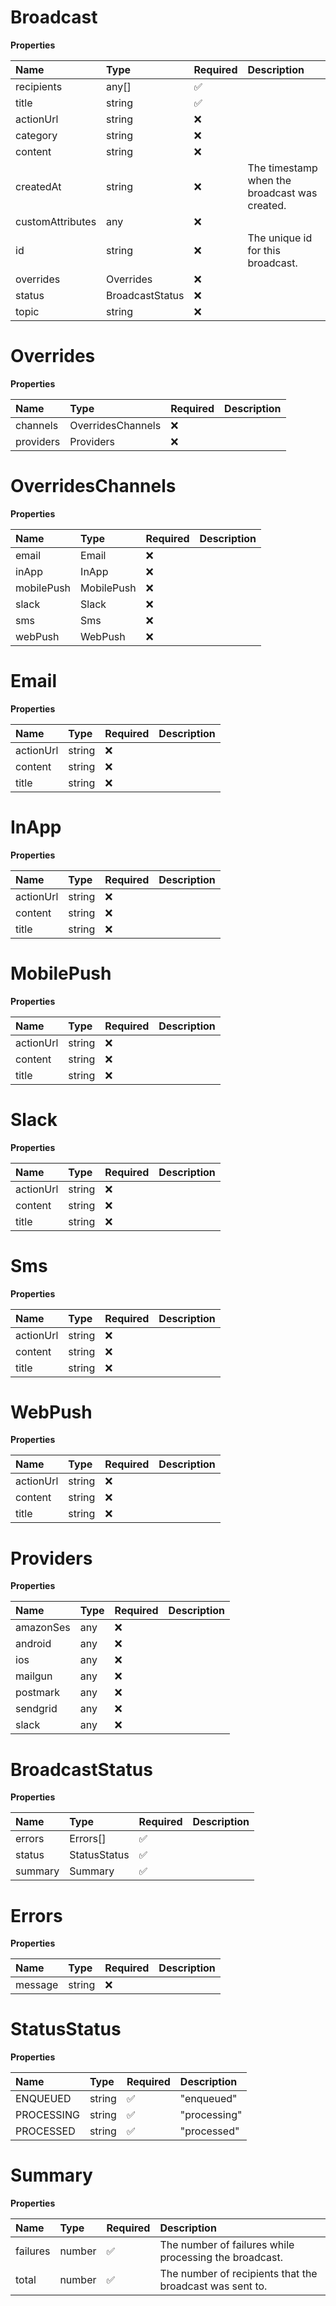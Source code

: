 # Broadcast

**Properties**

| Name             | Type            | Required | Description                                   |
| :--------------- | :-------------- | :------- | :-------------------------------------------- |
| recipients       | any[]           | ✅       |                                               |
| title            | string          | ✅       |                                               |
| actionUrl        | string          | ❌       |                                               |
| category         | string          | ❌       |                                               |
| content          | string          | ❌       |                                               |
| createdAt        | string          | ❌       | The timestamp when the broadcast was created. |
| customAttributes | any             | ❌       |                                               |
| id               | string          | ❌       | The unique id for this broadcast.             |
| overrides        | Overrides       | ❌       |                                               |
| status           | BroadcastStatus | ❌       |                                               |
| topic            | string          | ❌       |                                               |

# Overrides

**Properties**

| Name      | Type              | Required | Description |
| :-------- | :---------------- | :------- | :---------- |
| channels  | OverridesChannels | ❌       |             |
| providers | Providers         | ❌       |             |

# OverridesChannels

**Properties**

| Name       | Type       | Required | Description |
| :--------- | :--------- | :------- | :---------- |
| email      | Email      | ❌       |             |
| inApp      | InApp      | ❌       |             |
| mobilePush | MobilePush | ❌       |             |
| slack      | Slack      | ❌       |             |
| sms        | Sms        | ❌       |             |
| webPush    | WebPush    | ❌       |             |

# Email

**Properties**

| Name      | Type   | Required | Description |
| :-------- | :----- | :------- | :---------- |
| actionUrl | string | ❌       |             |
| content   | string | ❌       |             |
| title     | string | ❌       |             |

# InApp

**Properties**

| Name      | Type   | Required | Description |
| :-------- | :----- | :------- | :---------- |
| actionUrl | string | ❌       |             |
| content   | string | ❌       |             |
| title     | string | ❌       |             |

# MobilePush

**Properties**

| Name      | Type   | Required | Description |
| :-------- | :----- | :------- | :---------- |
| actionUrl | string | ❌       |             |
| content   | string | ❌       |             |
| title     | string | ❌       |             |

# Slack

**Properties**

| Name      | Type   | Required | Description |
| :-------- | :----- | :------- | :---------- |
| actionUrl | string | ❌       |             |
| content   | string | ❌       |             |
| title     | string | ❌       |             |

# Sms

**Properties**

| Name      | Type   | Required | Description |
| :-------- | :----- | :------- | :---------- |
| actionUrl | string | ❌       |             |
| content   | string | ❌       |             |
| title     | string | ❌       |             |

# WebPush

**Properties**

| Name      | Type   | Required | Description |
| :-------- | :----- | :------- | :---------- |
| actionUrl | string | ❌       |             |
| content   | string | ❌       |             |
| title     | string | ❌       |             |

# Providers

**Properties**

| Name      | Type | Required | Description |
| :-------- | :--- | :------- | :---------- |
| amazonSes | any  | ❌       |             |
| android   | any  | ❌       |             |
| ios       | any  | ❌       |             |
| mailgun   | any  | ❌       |             |
| postmark  | any  | ❌       |             |
| sendgrid  | any  | ❌       |             |
| slack     | any  | ❌       |             |

# BroadcastStatus

**Properties**

| Name    | Type         | Required | Description |
| :------ | :----------- | :------- | :---------- |
| errors  | Errors[]     | ✅       |             |
| status  | StatusStatus | ✅       |             |
| summary | Summary      | ✅       |             |

# Errors

**Properties**

| Name    | Type   | Required | Description |
| :------ | :----- | :------- | :---------- |
| message | string | ❌       |             |

# StatusStatus

**Properties**

| Name       | Type   | Required | Description  |
| :--------- | :----- | :------- | :----------- |
| ENQUEUED   | string | ✅       | "enqueued"   |
| PROCESSING | string | ✅       | "processing" |
| PROCESSED  | string | ✅       | "processed"  |

# Summary

**Properties**

| Name     | Type   | Required | Description                                              |
| :------- | :----- | :------- | :------------------------------------------------------- |
| failures | number | ✅       | The number of failures while processing the broadcast.   |
| total    | number | ✅       | The number of recipients that the broadcast was sent to. |

<!-- This file was generated by liblab | https://liblab.com/ -->
